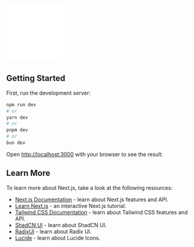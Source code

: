 <img src="public/img/logo.svg" alt="Play Sphere" width="150"/>

## Getting Started

First, run the development server:

```bash
npm run dev
# or
yarn dev
# or
pnpm dev
# or
bun dev
```

Open [http://localhost:3000](http://localhost:3000) with your browser to see the result.

## Learn More

To learn more about Next.js, take a look at the following resources:

- [Next.js Documentation](https://nextjs.org/docs) - learn about Next.js features and API.
- [Learn Next.js](https://nextjs.org/learn) - an interactive Next.js tutorial.
- [Tailwind CSS Documentation](https://tailwindcss.com/docs) - learn about Tailwind CSS features and API.
- [ShadCN UI](https://ui.shadcn.com/) - learn about ShadCN UI.
- [RadixUI](https://www.radix-ui.com/) - learn about Radix UI.
- [Lucide](https://lucide.dev/) - learn about Lucide Icons.
